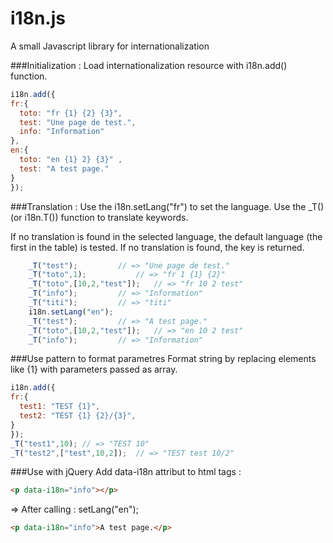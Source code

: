 i18n.js
=======

A small Javascript library for internationalization

###Initialization : 
Load internationalization resource with i18n.add() function.
```javascript
i18n.add({	
fr:{
  toto: "fr {1} {2} {3}",
  test: "Une page de test.",
  info: "Information"
},
en:{
  toto: "en {1} 2} {3}" ,
  test: "A test page." 
}
});
```

###Translation :
Use the i18n.setLang("fr") to set the language.
Use the _T() (or i18n.T()) function to translate keywords.

If no translation is found in the selected language, the default language (the first in the table) is tested. If no translation is found, the key is returned.
```javascript
	_T("test");			// => "Une page de test."
	_T("toto",1);			// => "fr 1 {1} {2}"
	_T("toto",[10,2,"test"]);	// => "fr 10 2 test"
	_T("info");			// => "Information"
	_T("titi");			// => "titi"
	i18n.setLang("en");
	_T("test");			// => "A test page."
	_T("toto",[10,2,"test"]);	// => "en 10 2 test"
	_T("info");			// => "Information"
```

###Use pattern to format parametres 
Format string by replacing elements like {1} with parameters passed as array.
```javascript
i18n.add({	
fr:{
  test1: "TEST {1}",
  test2: "TEST {1} {2}/{3}",
}
});
_T("test1",10);	// => "TEST 10"
_T("test2",["test",10,2]);	// => "TEST test 10/2"
```
    
###Use with jQuery
Add data-i18n attribut to html tags :
```html
<p data-i18n="info"></p>
```
=> After calling : setLang("en");
```html
<p data-i18n="info">A test page.</p>
```

